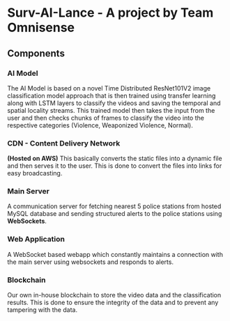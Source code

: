 # Surv-AI-Lance - A project by Team Omnisense

## Components

### AI Model

The AI Model is based on a novel Time Distributed ResNet101V2 image classification model approach that is then trained using transfer learning along with LSTM layers to classify the videos and saving the temporal and spatial locality streams. This trained model then takes the input from the user and then checks chunks of frames to classify the video into the respective categories (Violence, Weaponized Violence, Normal).

### CDN - Content Delivery Network

**(Hosted on AWS)** This basically converts the static files into a dynamic file and then serves it to the user. This is done to convert the files into links for easy broadcasting.

### Main Server

A communication server for fetching nearest 5 police stations from hosted MySQL database and sending structured alerts to the police stations using **WebSockets**.

### Web Application

A WebSocket based webapp which constantly maintains a connection with the main server using websockets and responds to alerts.

### Blockchain

Our own in-house blockchain to store the video data and the classification results. This is done to ensure the integrity of the data and to prevent any tampering with the data.
